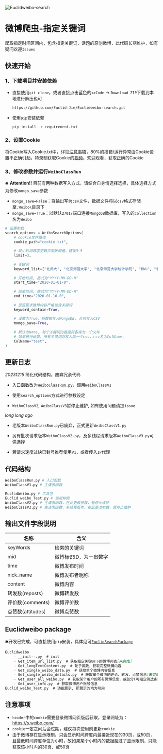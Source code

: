 ![Euclidweibo-search](https://socialify.git.ci/Euclid-Jie/Euclidweibo-search/image?language=1&name=1&owner=1&stargazers=1&theme=Light)
# 微博爬虫-指定关键词
爬取指定时间区间内，包含指定关键词、话题的原创微博，此代码长期维护，如有疑问欢迎`Issues`
## 快速开始

### 1、下载项目并安装依赖

- 直接使用`git clone`，或者直接点击蓝色的`<>Code` -> `Download ZIP`下载到本地进行解压也可

  ```bash
  https://github.com/Euclid-Jie/Euclidweibo-search.git
  ```

- 使用`pip`安装依赖

  ```bash
  pip install -r requirement.txt
  ```

### 2、设置Cookie

将Cookie写入Cookie.txt中，详见[注意事项](##注意事项)，80%的报错/运行异常由Cookie设置不正确引起，特录制获取Cookie的[视频](https://www.bilibili.com/video/BV1Sh4y1J7Yz)，欢迎观看，获取正确的Cookie

### 3、修改参数并运行`WeiboClassRun`

🛎️ **Attention!!** 目前有两种数据写入方式，请结合自身情选择选择，具体选择方式为修改`mongo_save`参数

- `mongo_save=False`：将输出写为`csv`文件，数据文件将以`csv`格式存储至`.Weibo\`目录下
- `mongo_save=True`：以默认`27017`端口连接`MongoDB`数据库，写入的`collection`名为`Weibo`

```python
# 设置参数
search_options = WeiboSearchOptions(
    # cookie文件路径
    cookie_path="cookie.txt",
    
    # 最小时间跨度更新页面数阈值，建议3~5
    limit=3,
    
    # 关键词
    keyword_list=["北师大", "北京师范大学", "北京师范大学统计学院", "BNU", "北师", "北京师范大学珠海校区"],
    
    # 开始时间, 格式为"YYYY-MM-DD-H"
    start_time="2020-01-01-0",
    
    # 结束时间, 格式为"YYYY-MM-DD-H"
    end_time="2020-01-10-0",
    
    # 是否要求微博内容严格包含关键词
    keyword_contain=True,
    
    # 设置为True，将数据写入MongoDB, 否则写入CSV
    mongo_save=True,
    
    # 默认为None, 每个关键词的数据将各存为一个文件
    # 如果进行设置，所有关键词将写入同一个csv，csv名为ColName，
    ColName="test",
)
```

## 更新日志

*20231215* 简化代码结构，废弃冗余代码

- 入口函数改为`WeiboClassRun.py`，调用`WeiboClassV1`
- 使用`search_options`方式进行参数设定

- `WeiboClassV2`, `WeiboClassV3`暂停止维护, 如有使用问题请提`issue`

*long long ago*

- 老版本`WeiboClassRun.py`已废弃，正式更新`WeiboClassV1.py`

- 另有批次请求版本`WeiboClassV2.py`，及多线程请求版本`WeiboClassV3.py`可供选择

- 若请求速度过快已封号推荐使用`V1`，或者传入`IP`代理

## 代码结构

```python
WeiboClassRun.py # 入口函数
WeiboClassV1.py # 主请求函数

EuclidWeibo.py # 工具包
Euclid_weibo_Test.py # 使用样例
WeiboClassV2.py # 主请求函数，在此更改参数，暂停止维护
WeiboClassV3.py # 主请求函数，多线程版本，在此更改参数，暂停止维护
```


## 输出文件字段说明

| 名称              | 含义                   |
| ----------------- | ---------------------- |
| keyWords          | 检索的关键词           |
| mid               | 微博标识ID，为一串数字 |
| time              | 微博发布时间           |
| nick_name         | 微博发布者昵称         |
| content           | 微博内容               |
| 转发数(reposts)   | 微博转发数             |
| 评价数(comments)  | 微博评价数             |
| 点赞数(attitudes) | 微博点赞数             |

## Euclidweibo package

🛎️开发已完成，可直接使用`pip`安装，具体见可[`EuclidSearchPackage`](https://github.com/Euclid-Jie/EuclidSearchPackage)

```markdown
Euclidweibo
    - __init--.py  # init
    - Get_item_url_list.py  # 获取指定关键词下的微博列表[未完成]
    - Get_longTextContent.py  # 轮子函数，获取完整微博内容
    - Get_single_weibo_data.py  # 获取单个微博内容信息
    - Get_single_weibo_details.py  # 获取单个微博的评论、转发、点赞信息[未完成]
    - Get_user_all_weibo.py  # 获取某个用户的所有微博信息，或部分(可指定筛选条件)
    - Get_user_info.py  # 获取微博用户账号信息
Euclid_weibo_Test.py  # 功能展示, 所展示的均为可用
```

## 注意事项

- `header`中的`cookie`需要登录微博网页版后获取，登录网址为：https://s.weibo.com/
- `cookie`一定之间后会过期，建议每次使用前更新`cookie`
- 由于微博存在显示限制，只会显示时间跨度内最接近现在的30页，或50页，且最低时间跨度单位为小时，故如果某个小时内的数据超过了显示限制，只能获取该小时内的30页、或50页